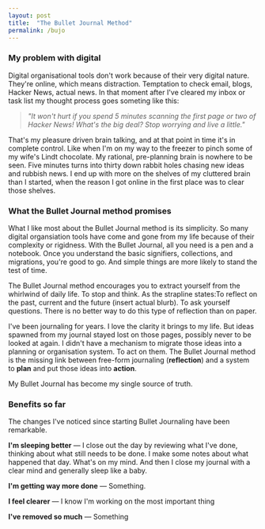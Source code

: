 ```yaml
---
layout: post
title:  "The Bullet Journal Method"
permalink: /bujo
---
```




### My problem with digital

Digital organisational tools don't work because of their very digital nature. They're online, which means distraction. Temptation to check email, blogs, Hacker News, actual news. In that moment after I've cleared my inbox or task list my thought process goes someting like this: 

> _"It won't hurt if you spend 5 minutes scanning the first page or two of Hacker News! What's the big deal? Stop worrying and live a little."_

That's my pleasure driven brain talking, and at that point in time it's in complete control. Like when I'm on my way to the freezer to pinch some of my wife's Lindt chocolate. My rational, pre-planning brain is nowhere to be seen. Five  minutes turns into thirty down rabbit holes chasing new ideas and rubbish news. I end up with more on the shelves of my cluttered brain than I started, when the reason I got online in the first place was to clear those shelves.


### What the Bullet Journal method promises

What I like most about the Bullet Journal method is its simplicity. So many digital organsiation tools have come and gone from my life because of their complexity or rigidness. With the Bullet Journal, all you need is a pen and a notebook. Once you understand the basic signifiers, collections, and migrations, you're good to go. And simple things are more likely to stand the test of time.

The Bullet Journal method encourages you to extract yourself from the whirlwind of daily life. To stop and think. As the strapline states:To reflect on the past, current and the future (insert actual blurb). To ask yourself questions. There is no better way to do this type of reflection than on paper.

I've been journaling for years. I love the clarity it brings to my life. But ideas spawned from my journal stayed lost on those pages, possibly never to be looked at again. I didn't have a mechanism to migrate those ideas into a planning or organisation system. To act on them. The Bullet Journal method is the missing link between free-form journaling (**reflection**) and a system to **plan** and put those ideas into **action**.

My Bullet Journal has become my single source of truth.

### Benefits so far

The changes I've noticed since starting Bullet Journaling have been remarkable. 

**I'm sleeping better** — I close out the day by reviewing what I've done, thinking about what still needs to be done. I make some notes about what happened that day. What's on my mind. And then I close my journal with a clear mind and generally sleep like a baby.

**I'm getting way more done** — Something.

**I feel clearer** — I know I'm working on the most important thing

**I've removed so much** — Something
